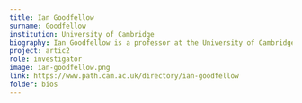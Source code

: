```yaml
---
title: Ian Goodfellow
surname: Goodfellow
institution: University of Cambridge
biography: Ian Goodfellow is a professor at the University of Cambridge.
project: artic2
role: investigator
image: ian-goodfellow.png
link: https://www.path.cam.ac.uk/directory/ian-goodfellow
folder: bios
---
```


